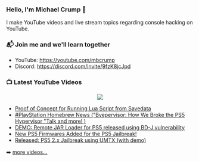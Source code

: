 ### Hello, I'm Michael Crump 👋

I make YouTube videos and live stream topics regarding console hacking on YouTube. 

### 📬 Join me and we'll learn together

- YouTube: https://youtube.com/mbcrump
- Discord: https://discord.com/invite/9fzK8jcJpd

### 📺 Latest YouTube Videos

<div align="center">

[<img src="https://img.shields.io/badge/-Subscribe-red?style=for-the-badge&logo=youtube&logoColor=white"/>](https://www.youtube.com/c/mbcrump?sub_confirmation=1)

</div>

<!-- YOUTUBE:START -->
- [Proof of Concept for Running Lua Script from Savedata](https://www.youtube.com/watch?v=GTUAEwZAFao)
- [#PlayStation Homebrew News &lpar;&quot;Byepervisor: How We Broke the PS5 Hypervisor &quot;Talk and more! &rpar;](https://www.youtube.com/watch?v=4JYcAjK_OUQ)
- [DEMO: Remote JAR Loader for PS5 released using BD-J vulnerability](https://www.youtube.com/watch?v=AGiKEwFyjcQ)
- [New PS5 Firmwares Added for the PS5 Jailbreak!](https://www.youtube.com/watch?v=8OLV2dbZ7Go)
- [Released: PS5 2.x Jailbreak using UMTX &lpar;with demo&rpar;](https://www.youtube.com/watch?v=jEyC7ZCVNJM)
<!-- YOUTUBE:END -->

➡️ [more videos...](https://youtube.com/mbcrump)

